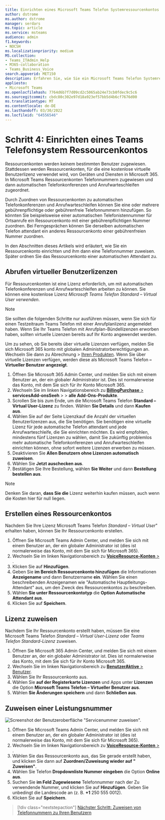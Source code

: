 ```yaml
---
title: Einrichten eines Microsoft Teams Telefon Systemressourcenkontos
author: dstrome
ms.author: dstrome
manager: serdars
ms.topic: article
ms.service: msteams
audience: admin
f1.keywords:
- NOCSH
ms.localizationpriority: medium
MS.collection:
- Teams_ITAdmin_Help
- M365-collaboration
- Teams_Business_Voice
search.appverid: MET150
description: Erfahren Sie, wie Sie ein Microsoft Teams Telefon Systemressourcenkonto für die Verwendung mit automatischen Attendants einrichten.
appliesto:
- Microsoft Teams
ms.openlocfilehash: 7764d6b7f7d09cd2c5065ab24e73cb0fdec9c5c6
ms.sourcegitcommit: cbdc80c302e97d18a923ef57bb5d4b6cf7676d00
ms.translationtype: MT
ms.contentlocale: de-DE
ms.lasthandoff: 03/30/2022
ms.locfileid: "64556546"
---
```

# <a name="step-4-set-up-a-teams-phone-system-resource-account"></a>Schritt 4: Einrichten eines Teams Telefonsystem Ressourcenkontos

Ressourcenkonten werden keinem bestimmten Benutzer zugewiesen. Stattdessen werden Ressourcenkonten, für die eine kostenlose virtuelle Benutzerlizenz verwendet wird, von Geräten und Diensten in Microsoft 365. In Microsoft Teams Ressourcenkonten Telefonnummern zugewiesen und dann automatischen Telefonkonferenzen und Anrufwarteschleifen zugeordnet.

Durch Zuordnen von Ressourcenkonten zu automatischen Telefonkonferenzen und Anrufwarteschleifen können Sie eine oder mehrere gebührenpflichtige oder gebührenfreie Telefonnummern hinzufügen. So könnten Sie beispielsweise einer automatischen Telefonistennummer für Ortsanrufe ein Ressourcenkonto mit einer gebührenpflichtigen Nummer zuordnen. Bei Ferngesprächen können Sie derselben automatischen Telefon attendant ein anderes Ressourcenkonto einer gebührenfreien Nummer zuordnen.

In den Abschnitten dieses Artikels wird erläutert, wie Sie ein Ressourcenkonto einrichten und ihm dann eine Telefonnummer zuweisen. Später ordnen Sie das Ressourcenkonto einer automatischen Attendant zu.

## <a name="obtain-virtual-user-licenses"></a>Abrufen virtueller Benutzerlizenzen

Für Ressourcenkonten ist eine Lizenz erforderlich, um mit automatischen Telefonkonferenzen und Anrufwarteschleifen arbeiten zu können. Sie können eine kostenlose Lizenz *Microsoft Teams Telefon Standard – Virtual User verwenden*.

> [!NOTE]
> Sie sollten die folgenden Schritte nur ausführen müssen, wenn Sie sich für einen Testzeitraum Teams Telefon mit einer Anrufplanlizenz angemeldet haben. Wenn Sie Ihr Teams Telefon mit Anrufplan-Bündellizenzen erworben haben, sollten virtuelle Lizenzen bereits auf Ihr Konto angewendet werden.
>
> Um zu sehen, ob Sie bereits über virtuelle Lizenzen verfügen, melden Sie sich Microsoft 365 konto mit globalen Administratorberechtigungen an. Wechseln Sie dann zu Abrechnung > [Ihren Produkten](https://admin.microsoft.com/Adminportal/Home#/subscriptions). Wenn Sie über virtuelle Lizenzen verfügen, werden diese als Microsoft Teams Telefon **– Virtueller Benutzer angezeigt**.

1. Öffnen Sie Microsoft 365 Admin Center, und melden Sie sich mit einem Benutzer an, der ein globaler Administrator ist. Dies ist normalerweise das Konto, mit dem Sie sich für ihr Konto Microsoft 365.
2. Wechseln Sie im linken Navigationsbereich zu <a href="https://admin.microsoft.com/Adminportal/Home#/catalog" target="_blank">**BillingPurchase** > </a> **servicesAdd-onsSeeh** >  >  **alle Add-Ons-Produkte**.
3. Scrollen Sie bis zum Ende, um die Microsoft Teams Telefon **Standard – Virtual User-Lizenz** zu finden. Wählen **Sie Details** und dann **Kaufen aus**.
4. Wählen Sie auf der Seite Lizenzkauf die Anzahl der virtuellen Benutzerlizenzen aus, die Sie benötigen. Sie benötigen eine virtuelle Lizenz für jede automatische Telefon attendant und jede Anrufwarteschleife, die Sie einrichten möchten. Es wird empfohlen, mindestens fünf Lizenzen zu wählen, damit Sie zukünftig problemlos mehr automatische Telefonkonferenzen und Anrufwarteschleifen einrichten können, ohne sofort weitere Lizenzen erwerben zu müssen.
5. Deaktivieren Sie **Allen Benutzern ohne Lizenzen automatisch zuweisen**.
6. Wählen Sie **Jetzt auschecken aus**.
7. Bestätigen Sie Ihre Bestellung, wählen **Sie Weiter** und dann **Bestellung bestellen aus**.

> [!NOTE]
> Denken Sie daran,  **dass Sie die** Lizenz weiterhin kaufen müssen, auch wenn die Kosten hier für null liegen.

## <a name="create-a-resource-account"></a>Erstellen eines Ressourcenkontos

Nachdem Sie Ihre Lizenz Microsoft Teams Telefon *Standard – Virtual User*" erhalten haben, können Sie Ihr Ressourcenkonto erstellen.

1. Öffnen Sie Microsoft Teams Admin Center, und melden Sie sich mit einem Benutzer an, der ein globaler Administrator ist (dies ist normalerweise das Konto, mit dem Sie sich für Microsoft 365).
2. Wechseln Sie im linken Navigationsbereich zu <a href="https://admin.teams.microsoft.com/company-wide-settings/resource-accounts" target="_blank">**VoiceResource-Konten** > </a>.
3. Klicken Sie auf **Hinzufügen**.
4. Geben Sie **im Bereich Ressourcenkonto hinzufügen** die Informationen **Anzeigename** und dann Benutzername **ein**. Wählen Sie einen beschreibenden Anzeigenamen wie "Automatische Hauptleitungs-Attendant" aus, um den Zweck des Ressourcenkontos zu beschreiben.
5. Wählen **Sie unter Ressourcenkontotyp** die **Option Automatische Attendant aus**.
6. Klicken Sie auf **Speichern**.

## <a name="assign-a-license"></a>Lizenz zuweisen

Nachdem Sie Ihr Ressourcenkonto erstellt haben, müssen Sie eine Microsoft Teams Telefon *Standard – Virtual User-Lizenz* oder *Teams Telefon Standard-Lizenz* zuweisen.

1. Öffnen Sie Microsoft 365 Admin Center, und melden Sie sich mit einem Benutzer an, der ein globaler Administrator ist. Dies ist normalerweise das Konto, mit dem Sie sich für ihr Konto Microsoft 365.
1. Wechseln Sie im linken Navigationsbereich zu <a href="https://admin.microsoft.com/Adminportal/Home#/users" target="_blank">**BenutzerAktive** >  Benutzer</a>.
1. Wählen Sie Ihr Ressourcenkonto aus.
1. Wählen Sie **auf der Registerkarte Lizenzen** und Apps unter **Lizenzen** die Option **Microsoft Teams Telefon – Virtueller Benutzer aus**.
1. Wählen **Sie Änderungen speichern** und dann **Schließen aus**.

## <a name="assign-a-service-number"></a>Zuweisen einer Leistungsnummer

![Screenshot der Benutzeroberfläche "Servicenummer zuweisen".](../media/resource-account-assign-phone-number.png)

1. Öffnen Sie Microsoft Teams Admin Center, und melden Sie sich mit einem Benutzer an, der ein globaler Administrator ist (dies ist normalerweise das Konto, mit dem Sie sich für Microsoft 365).
1. Wechseln Sie im linken Navigationsbereich zu <a href="https://admin.teams.microsoft.com/company-wide-settings/resource-accounts" target="_blank">**VoiceResource-Konten** > </a>.
1. Wählen Sie das Ressourcenkonto aus, das Sie gerade erstellt haben, und klicken Sie dann auf **Zuordnen/Zuweisung wieder auf " Zuweisen"**.
1. Wählen Sie Telefon **Dropdownliste Nummer eingeben** die Option **Online aus**.
1. Suchen Sie **im Feld Zugewiesene** Telefonnummer nach der Zu verwendende Nummer, und klicken Sie auf **Hinzufügen**. Geben Sie unbedingt die Landescode an (z. B. **+1** 250 555 0012).
1. Klicken Sie auf **Speichern**.

> [!div class="nextstepaction"]
> [Nächster Schritt: Zuweisen von Telefonnummern zu Ihren Benutzern](set-up-assign-numbers.md)
